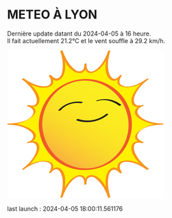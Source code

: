 # METEO À LYON

Dernière update datant du 2024-04-05 à 16 heure.  
Il fait actuellement 21.2°C et le vent souffle à 29.2 km/h.      

![](./.github/sun.png)

last launch : 2024-04-05 18:00:11.561176
